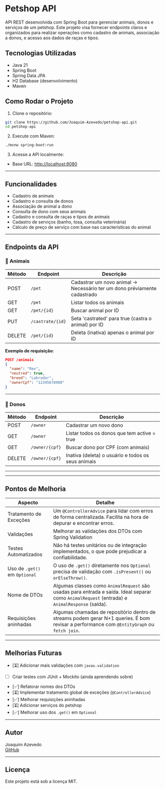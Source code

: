 # Petshop API

API REST desenvolvida com Spring Boot para gerenciar animais, donos e serviços de um petshop. Este projeto visa fornecer endpoints claros e organizados para realizar operações como cadastro de animais, associação a donos, e acesso aos dados de raças e tipos.

## Tecnologias Utilizadas

- Java 21
- Spring Boot
- Spring Data JPA
- H2 Database (desenvolvimento)
- Maven

## Como Rodar o Projeto

1. Clone o repositório:

```bash
git clone https://github.com/Joaquim-Azevedo/petshop-api.git
cd petshop-api
```

2. Execute com Maven:

```bash
./mvnw spring-boot:run
```

3. Acesse a API localmente:

- Base URL: [http://localhost:8080](http://localhost:8080)

---

## Funcionalidades

- Cadastro de animais
- Cadastro e consulta de donos
- Associação de animal a dono
- Consulta de dono com seus animais
- Cadastro e consulta de raças e tipos de animais
- Cadastro de serviços (banho, tosa, consulta veterinária)
- Cálculo de preço de serviço com base nas características do animal

---

## Endpoints da API

### 🐾 Animais

| Método | Endpoint         | Descrição                                                                 |
| ------ | ---------------- | ------------------------------------------------------------------------- |
| POST   | `/pet`           | Cadastrar um novo animal -> Necessário ter um dono préviamente cadastrado |
| GET    | `/pet`           | Listar todos os animais                                                   |
| GET    | `/pet/{id}`      | Buscar animal por ID                                                      |
| PUT    | `/castrate/{id}` | Seta 'castrated' para true (castra o animal) por ID                       |
| DELETE | `/pet/{id}`      | Deleta (inativa) apenas o animal por ID                                   |

**Exemplo de requisição:**

```json
POST /animais
{
  "name": "Rex",
  "neutred": true,
  "breed": "Labrador",
  "ownerCpf": "12345678900"
}
```

---

### 👤 Donos

| Método | Endpoint       | Descrição                                          |
| ------ | -------------- | -------------------------------------------------- |
| POST   | `/owner`       | Cadastrar um novo dono                             |
| GET    | `/owner`       | Listar todos os donos que tem active = true        |
| GET    | `/owner/{cpf}` | Buscar dono por CPF (com animais)                  |
| DELETE | `/owner/{cpf}` | Inativa (deleta) o usuário e todos os seus animais |

---

---

## Pontos de Melhoria

| Aspecto                       | Detalhe                                                                                                                                        |
| ----------------------------- | ---------------------------------------------------------------------------------------------------------------------------------------------- |
| Tratamento de Exceções        | Um `@ControllerAdvice` para lidar com erros de forma centralizada. Facilita na hora de depurar e encontrar erros.                              |
| Validações                    | Melhorar as validações dos DTOs com Spring Validation                                                                                          |
| Testes Automatizados          | Não há testes unitários ou de integração implementados, o que pode prejudicar a confiabilidade.                                                |
| Uso de `.get()` em `Optional` | O uso de `.get()` diretamente nos `Optional` precisa de validação com `.isPresent()` ou `orElseThrow()`.                                       |
| Nome de DTOs                  | Algumas classes como `AnimalRequest` são usadas para entrada e saída. Ideal separar como `AnimalRequest` (entrada) e `AnimalResponse` (saída). |
| Requisições aninhadas         | Algumas chamadas de repositório dentro de streams podem gerar N+1 queries. É bom revisar a performance com `@EntityGraph` ou `fetch join`.     |

---

## Melhorias Futuras

- [⏳] Adicionar mais validações com `javax.validation`
- [ ] Criar testes com JUnit + Mockito (ainda aprendendo sobre)
- [✅] Refatorar nomes dos DTOs
- [⏳] Implementar tratamento global de exceções (`@ControllerAdvice`)
- [✅] Melhorar requisições aninhadas
- [⏳] Adicionar serviços do petshop
- [✅] Melhorar uso dos `.get()` em `Optional`

---

## Autor

Joaquim Azevedo  
[GitHub](https://github.com/Joaquim-Azevedo)

---

## Licença

Este projeto está sob a licença MIT.
